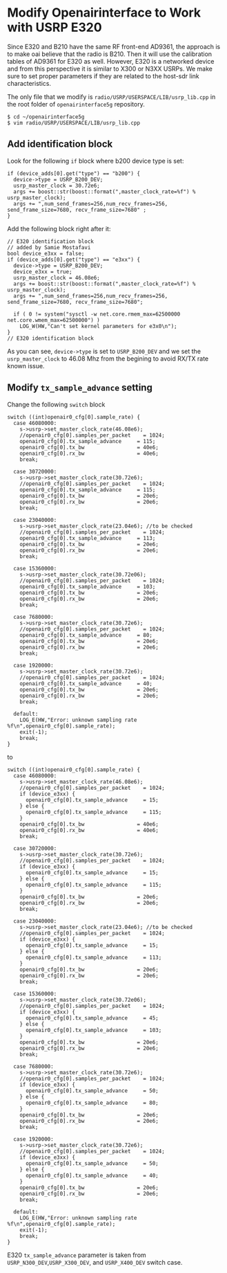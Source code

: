 # Modify Openairinterface to Work with USRP E320

Since E320 and B210 have the same RF front-end AD9361, the approach is to make oai believe that the radio is B210. Then it will use the calibration tables of AD9361 for E320 as well. However, E320 is a networked device and from this perspective it is similar to X300 or N3XX USRPs. We make sure to set proper parameters if they are related to the host-sdr link characteristics.

The only file that we modify is `radio/USRP/USERSPACE/LIB/usrp_lib.cpp` in the root folder of `openairinterface5g` repository.

``` console
$ cd ~/openairinterface5g
$ vim radio/USRP/USERSPACE/LIB/usrp_lib.cpp
```

## Add identification block

Look for the following `if` block where b200 device type is set:
```
if (device_adds[0].get("type") == "b200") {
  device->type = USRP_B200_DEV;
  usrp_master_clock = 30.72e6;
  args += boost::str(boost::format(",master_clock_rate=%f") % usrp_master_clock);
  args += ",num_send_frames=256,num_recv_frames=256, send_frame_size=7680, recv_frame_size=7680" ;
}
```
Add the following block right after it:
```
// E320 identification block
// added by Samie Mostafavi
bool device_e3xx = false;
if (device_adds[0].get("type") == "e3xx") {
  device->type = USRP_B200_DEV;
  device_e3xx = true;
  usrp_master_clock = 46.08e6;
  args += boost::str(boost::format(",master_clock_rate=%f") % usrp_master_clock);
  args += ",num_send_frames=256,num_recv_frames=256, send_frame_size=7680, recv_frame_size=7680";

  if ( 0 != system("sysctl -w net.core.rmem_max=62500000 net.core.wmem_max=62500000") )
    LOG_W(HW,"Can't set kernel parameters for e3x0\n");
}
// E320 identification block
```

As you can see, `device->type` is set to `USRP_B200_DEV` and we set the `usrp_master_clock` to 46.08 Mhz from the begining to avoid RX/TX rate known issue.

## Modify `tx_sample_advance` setting

Change the following `switch` block
```
switch ((int)openair0_cfg[0].sample_rate) {
  case 46080000:
    s->usrp->set_master_clock_rate(46.08e6);
    //openair0_cfg[0].samples_per_packet    = 1024;
    openair0_cfg[0].tx_sample_advance     = 115;
    openair0_cfg[0].tx_bw                 = 40e6;
    openair0_cfg[0].rx_bw                 = 40e6;
    break;

  case 30720000:
    s->usrp->set_master_clock_rate(30.72e6);
    //openair0_cfg[0].samples_per_packet    = 1024;
    openair0_cfg[0].tx_sample_advance     = 115;
    openair0_cfg[0].tx_bw                 = 20e6;
    openair0_cfg[0].rx_bw                 = 20e6;
    break;

  case 23040000:
    s->usrp->set_master_clock_rate(23.04e6); //to be checked
    //openair0_cfg[0].samples_per_packet    = 1024;
    openair0_cfg[0].tx_sample_advance     = 113;
    openair0_cfg[0].tx_bw                 = 20e6;
    openair0_cfg[0].rx_bw                 = 20e6;
    break;

  case 15360000:
    s->usrp->set_master_clock_rate(30.72e06);
    //openair0_cfg[0].samples_per_packet    = 1024;
    openair0_cfg[0].tx_sample_advance     = 103;
    openair0_cfg[0].tx_bw                 = 20e6;
    openair0_cfg[0].rx_bw                 = 20e6;
    break;

  case 7680000:
    s->usrp->set_master_clock_rate(30.72e6);
    //openair0_cfg[0].samples_per_packet    = 1024;
    openair0_cfg[0].tx_sample_advance     = 80;
    openair0_cfg[0].tx_bw                 = 20e6;
    openair0_cfg[0].rx_bw                 = 20e6;
    break;

  case 1920000:
    s->usrp->set_master_clock_rate(30.72e6);
    //openair0_cfg[0].samples_per_packet    = 1024;
    openair0_cfg[0].tx_sample_advance     = 40;
    openair0_cfg[0].tx_bw                 = 20e6;
    openair0_cfg[0].rx_bw                 = 20e6;
    break;

  default:
    LOG_E(HW,"Error: unknown sampling rate %f\n",openair0_cfg[0].sample_rate);
    exit(-1);
    break;
}

```
to
```
switch ((int)openair0_cfg[0].sample_rate) {
  case 46080000:
    s->usrp->set_master_clock_rate(46.08e6);
    //openair0_cfg[0].samples_per_packet    = 1024;
    if (device_e3xx) {
      openair0_cfg[0].tx_sample_advance     = 15;
    } else {
      openair0_cfg[0].tx_sample_advance     = 115;
    }
    openair0_cfg[0].tx_bw                 = 40e6;
    openair0_cfg[0].rx_bw                 = 40e6;
    break;

  case 30720000:
    s->usrp->set_master_clock_rate(30.72e6);
    //openair0_cfg[0].samples_per_packet    = 1024;
    if (device_e3xx) {
      openair0_cfg[0].tx_sample_advance     = 15;
    } else {
      openair0_cfg[0].tx_sample_advance     = 115;
    }
    openair0_cfg[0].tx_bw                 = 20e6;
    openair0_cfg[0].rx_bw                 = 20e6;
    break;

  case 23040000:
    s->usrp->set_master_clock_rate(23.04e6); //to be checked
    //openair0_cfg[0].samples_per_packet    = 1024;
    if (device_e3xx) {
      openair0_cfg[0].tx_sample_advance     = 15;
    } else {
      openair0_cfg[0].tx_sample_advance     = 113;
    }
    openair0_cfg[0].tx_bw                 = 20e6;
    openair0_cfg[0].rx_bw                 = 20e6;
    break;
    
  case 15360000:
    s->usrp->set_master_clock_rate(30.72e06);
    //openair0_cfg[0].samples_per_packet    = 1024;
    if (device_e3xx) {
      openair0_cfg[0].tx_sample_advance     = 45;
    } else {
      openair0_cfg[0].tx_sample_advance     = 103;
    }
    openair0_cfg[0].tx_bw                 = 20e6;
    openair0_cfg[0].rx_bw                 = 20e6;
    break;

  case 7680000:
    s->usrp->set_master_clock_rate(30.72e6);
    //openair0_cfg[0].samples_per_packet    = 1024;
    if (device_e3xx) {
      openair0_cfg[0].tx_sample_advance     = 50;
    } else {
      openair0_cfg[0].tx_sample_advance     = 80;
    }
    openair0_cfg[0].tx_bw                 = 20e6;
    openair0_cfg[0].rx_bw                 = 20e6;
    break;

  case 1920000:
    s->usrp->set_master_clock_rate(30.72e6);
    //openair0_cfg[0].samples_per_packet    = 1024;
    if (device_e3xx) {
      openair0_cfg[0].tx_sample_advance     = 50;
    } else {
      openair0_cfg[0].tx_sample_advance     = 40;
    }
    openair0_cfg[0].tx_bw                 = 20e6;
    openair0_cfg[0].rx_bw                 = 20e6;
    break;

  default:
    LOG_E(HW,"Error: unknown sampling rate %f\n",openair0_cfg[0].sample_rate);
    exit(-1);
    break;
}
```

E320 `tx_sample_advance` parameter is taken from `USRP_N300_DEV`,`USRP_X300_DEV`, and `USRP_X400_DEV` switch case.
